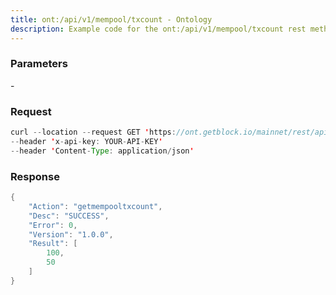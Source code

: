 ```yaml
---
title: ont:/api/v1/mempool/txcount - Ontology
description: Example code for the ont:/api/v1/mempool/txcount rest method. Сomplete guide on how to use ont:/api/v1/mempool/txcount rest in GetBlock.io Web3 documentation.
---
```


### Parameters


\-

### Request

``` java
curl --location --request GET 'https://ont.getblock.io/mainnet/rest/api/v1/unboundong/A9yD14Nj9j7xAB4dbGeiX9h8unkKHxuWwb' 
--header 'x-api-key: YOUR-API-KEY' 
--header 'Content-Type: application/json' 
```

###  Response

``` java
{
    "Action": "getmempooltxcount",
    "Desc": "SUCCESS",
    "Error": 0,
    "Version": "1.0.0",
    "Result": [
        100,
        50
    ]
}
```

